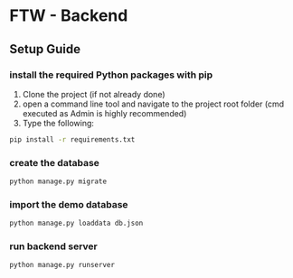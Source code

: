# FTW - Backend

## Setup Guide

### install the required Python packages with pip

1. Clone the project (if not already done)
2. open a command line tool and navigate to the project root folder (cmd executed as Admin is highly recommended)
3. Type the following:
```bash
pip install -r requirements.txt
```

### create the database
```bash
python manage.py migrate
```

### import the demo database
```bash
python manage.py loaddata db.json
```

### run backend server
```bash
python manage.py runserver
```

